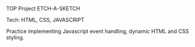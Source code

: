 TOP Project ETCH-A-SKETCH

Tech: HTML, CSS, JAVASCRIPT

Practice implementing Javascript event handling, dynamic HTML and CSS styling.
